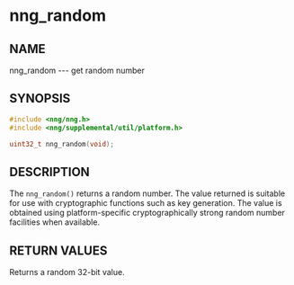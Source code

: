 # nng_random

## NAME

nng_random --- get random number

## SYNOPSIS

```c
#include <nng/nng.h>
#include <nng/supplemental/util/platform.h>

uint32_t nng_random(void);
```

## DESCRIPTION

The `nng_random()` returns a random number.
The value returned is suitable for use with cryptographic functions such as
key generation.
The value is obtained using platform-specific cryptographically strong random
number facilities when available.

## RETURN VALUES

Returns a random 32-bit value.
